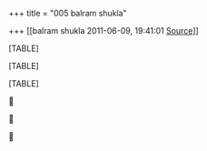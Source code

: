 +++
title = "005 balram shukla"

+++
[[balram shukla	2011-06-09, 19:41:01 [Source](https://groups.google.com/g/bvparishat/c/ahxDtLS2OcE)]]



[TABLE]

[TABLE]

[TABLE]







